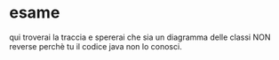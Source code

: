 # esame
qui troverai la traccia
e spererai che sia
un diagramma delle classi
NON reverse
perchè tu il codice java non 
lo conosci.
